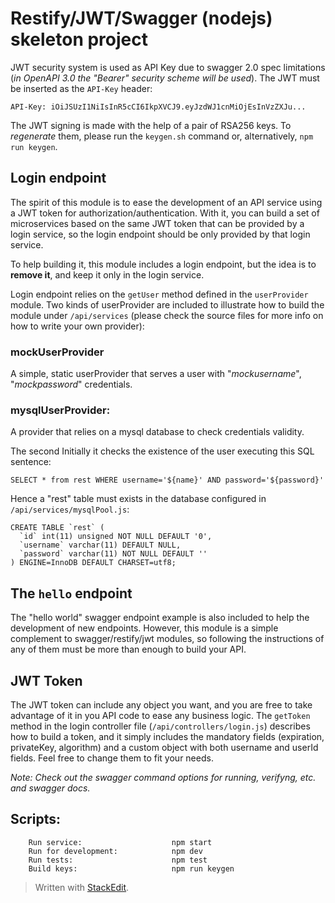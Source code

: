 ﻿
# Restify/JWT/Swagger (nodejs) skeleton project

JWT security system is used as API Key due to swagger 2.0 spec limitations (*in OpenAPI 3.0 the "Bearer" security scheme will be used*). The JWT must be inserted as the `API-Key` header:

    API-Key: iOiJSUzI1NiIsInR5cCI6IkpXVCJ9.eyJzdWJ1cnMiOjEsInVzZXJu...

The JWT signing is made with the help of a pair of RSA256 keys. To *regenerate* them, please run the `keygen.sh` command or, alternatively,  `npm run keygen`.

## Login endpoint
The spirit of this module is to ease the development of an API service using a JWT token for authorization/authentication. With it, you can build a set of microservices based on the same JWT token that can be provided by a login service, so the login endpoint should  be only provided by that login service.

To help building it, this module includes a login endpoint, but the idea is to **remove it**, and keep it only in the login service. 

Login endpoint relies on the `getUser` method defined in the `userProvider` module. Two kinds of userProvider are included to illustrate how to build the module under `/api/services` (please check the source files for more info on how to write your own provider):

### mockUserProvider
 A simple, static userProvider that serves a user with "*mockusername*", "*mockpassword*" credentials.
 
### mysqlUserProvider: 
A provider that relies on a mysql database to check credentials validity.

The second Initially it checks the existence of the user executing this SQL sentence:

    SELECT * from rest WHERE username='${name}' AND password='${password}'

Hence a "rest" table must exists in the database configured in `/api/services/mysqlPool.js`:

    CREATE TABLE `rest` (
      `id` int(11) unsigned NOT NULL DEFAULT '0',
      `username` varchar(11) DEFAULT NULL,
      `password` varchar(11) NOT NULL DEFAULT ''
    ) ENGINE=InnoDB DEFAULT CHARSET=utf8;


## The `hello` endpoint
The "hello world"  swagger endpoint example is also included to help the development of new endpoints. However, this module is a simple complement to swagger/restify/jwt modules, so following the instructions of any of them must be more than enough to build your API. 

## JWT Token
The JWT token can include any object you want, and you are free to take advantage of it in you API code to ease any business logic. The `getToken` method in the login controller file (`/api/controllers/login.js`) describes how to build a token, and it simply includes the mandatory fields (expiration, privateKey, algorithm) and a custom object with both username and userId fields. Feel free to change them to fit your needs.

*Note: Check out the swagger command options for running, verifyng, etc. and swagger docs.*

## Scripts:
        Run service:                    npm start
        Run for development:            npm dev
        Run tests:                      npm test
        Build keys:						npm run keygen


> Written with [StackEdit](https://stackedit.io/).
